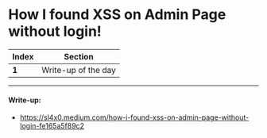 # How I found XSS on Admin Page without login!

Index | Section
--- | ---
**1** | Write-up of the day

___


#### Write-up: 

* https://sl4x0.medium.com/how-i-found-xss-on-admin-page-without-login-fe165a5f89c2
